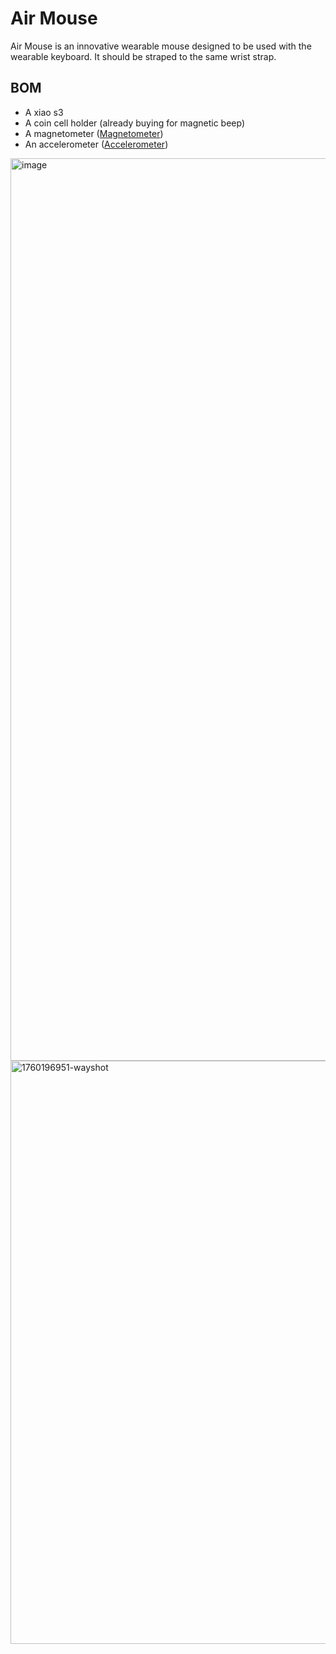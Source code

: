 # Air Mouse

Air Mouse is an innovative wearable mouse designed to be used with the wearable keyboard. It should be straped to the same wrist strap.

## BOM
- A xiao s3
- A coin cell holder (already buying for magnetic beep)
- A magnetometer ([Magnetometer](https://a.co/d/dV07XFR))
- An accelerometer ([Accelerometer](https://a.co/d/28Tofwo))

<img width="1179" height="1444" alt="image" src="https://github.com/user-attachments/assets/5d0bd02f-9750-4258-8aed-6366bc6562fc" />
<img width="1712" height="933" alt="1760196951-wayshot" src="https://github.com/user-attachments/assets/4ba518a0-b7c9-4c48-bf50-2c1cb3c57c17" />
